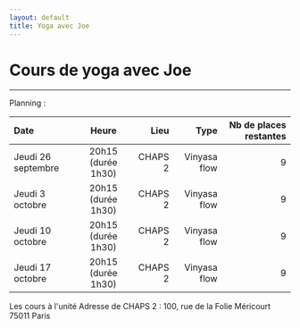 ```yaml
---
layout: default
title: Yoga avec Joe
---
```


# Cours de yoga avec Joe

---

Planning : 

| Date | Heure | Lieu | Type | Nb de places restantes |
|:--------|:-------:|--------:|--------:|--------:|
| Jeudi 26 septembre   | 20h15 (durée 1h30)  | CHAPS 2   | Vinyasa flow   | 9   |
| Jeudi 3 octobre   | 20h15 (durée 1h30)    | CHAPS 2   | Vinyasa flow   | 9  |
| Jeudi 10 octobre   | 20h15 (durée 1h30)    | CHAPS 2   | Vinyasa flow   | 9   |
| Jeudi 17 octobre   | 20h15 (durée 1h30)    | CHAPS 2   | Vinyasa flow   | 9   |



Les cours à l'unité 
Adresse de CHAPS 2 : 100, rue de la Folie Méricourt 75011 Paris

